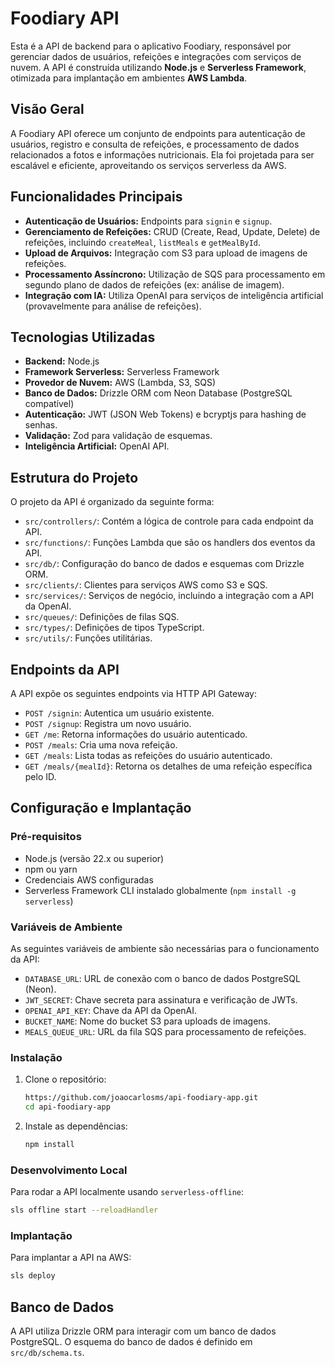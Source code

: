 # Foodiary API

Esta é a API de backend para o aplicativo Foodiary, responsável por gerenciar dados de usuários, refeições e integrações com serviços de nuvem. A API é construída utilizando **Node.js** e **Serverless Framework**, otimizada para implantação em ambientes **AWS Lambda**.

## Visão Geral

A Foodiary API oferece um conjunto de endpoints para autenticação de usuários, registro e consulta de refeições, e processamento de dados relacionados a fotos e informações nutricionais. Ela foi projetada para ser escalável e eficiente, aproveitando os serviços serverless da AWS.

## Funcionalidades Principais

- **Autenticação de Usuários:** Endpoints para `signin` e `signup`.
- **Gerenciamento de Refeições:** CRUD (Create, Read, Update, Delete) de refeições, incluindo `createMeal`, `listMeals` e `getMealById`.
- **Upload de Arquivos:** Integração com S3 para upload de imagens de refeições.
- **Processamento Assíncrono:** Utilização de SQS para processamento em segundo plano de dados de refeições (ex: análise de imagem).
- **Integração com IA:** Utiliza OpenAI para serviços de inteligência artificial (provavelmente para análise de refeições).

## Tecnologias Utilizadas

- **Backend:** Node.js
- **Framework Serverless:** Serverless Framework
- **Provedor de Nuvem:** AWS (Lambda, S3, SQS)
- **Banco de Dados:** Drizzle ORM com Neon Database (PostgreSQL compatível)
- **Autenticação:** JWT (JSON Web Tokens) e bcryptjs para hashing de senhas.
- **Validação:** Zod para validação de esquemas.
- **Inteligência Artificial:** OpenAI API.

## Estrutura do Projeto

O projeto da API é organizado da seguinte forma:

- `src/controllers/`: Contém a lógica de controle para cada endpoint da API.
- `src/functions/`: Funções Lambda que são os handlers dos eventos da API.
- `src/db/`: Configuração do banco de dados e esquemas com Drizzle ORM.
- `src/clients/`: Clientes para serviços AWS como S3 e SQS.
- `src/services/`: Serviços de negócio, incluindo a integração com a API da OpenAI.
- `src/queues/`: Definições de filas SQS.
- `src/types/`: Definições de tipos TypeScript.
- `src/utils/`: Funções utilitárias.

## Endpoints da API

A API expõe os seguintes endpoints via HTTP API Gateway:

- `POST /signin`: Autentica um usuário existente.
- `POST /signup`: Registra um novo usuário.
- `GET /me`: Retorna informações do usuário autenticado.
- `POST /meals`: Cria uma nova refeição.
- `GET /meals`: Lista todas as refeições do usuário autenticado.
- `GET /meals/{mealId}`: Retorna os detalhes de uma refeição específica pelo ID.

## Configuração e Implantação

### Pré-requisitos

- Node.js (versão 22.x ou superior)
- npm ou yarn
- Credenciais AWS configuradas
- Serverless Framework CLI instalado globalmente (`npm install -g serverless`)

### Variáveis de Ambiente

As seguintes variáveis de ambiente são necessárias para o funcionamento da API:

- `DATABASE_URL`: URL de conexão com o banco de dados PostgreSQL (Neon).
- `JWT_SECRET`: Chave secreta para assinatura e verificação de JWTs.
- `OPENAI_API_KEY`: Chave da API da OpenAI.
- `BUCKET_NAME`: Nome do bucket S3 para uploads de imagens.
- `MEALS_QUEUE_URL`: URL da fila SQS para processamento de refeições.

### Instalação

1. Clone o repositório:
   ```bash
   https://github.com/joaocarlosms/api-foodiary-app.git
   cd api-foodiary-app
   ```

2. Instale as dependências:
   ```bash
   npm install
   ```

### Desenvolvimento Local

Para rodar a API localmente usando `serverless-offline`:

```bash
sls offline start --reloadHandler
```

### Implantação

Para implantar a API na AWS:

```bash
sls deploy
```

## Banco de Dados

A API utiliza Drizzle ORM para interagir com um banco de dados PostgreSQL. O esquema do banco de dados é definido em `src/db/schema.ts`.


